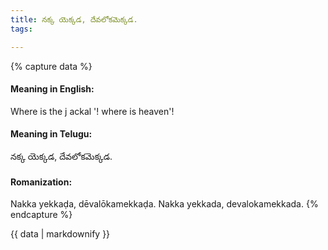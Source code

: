 ```yaml
---
title: నక్క యెక్కడ, దేవలోకమెక్కడ.
tags:

---
```


{% capture data %}
#### Meaning in English:
Where is the j ackal '! where is heaven'!

#### Meaning in Telugu:
నక్క యెక్కడ, దేవలోకమెక్కడ.

#### Romanization:
Nakka yekkaḍa, dēvalōkamekkaḍa.
Nakka yekkada, devalokamekkada.
{% endcapture %}

{{ data | markdownify }}

